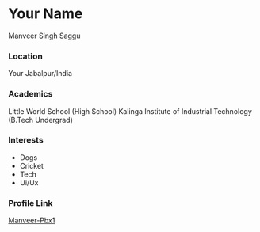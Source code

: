 # Your Name
Manveer Singh Saggu
### Location

Your Jabalpur/India

### Academics

Little World School (High School)
Kalinga Institute of Industrial Technology (B.Tech Undergrad)
### Interests

- Dogs
- Cricket
- Tech
- Ui/Ux

### Profile Link

[Manveer-Pbx1](https://github.com/Manveer-Pbx1)
